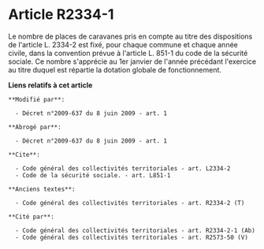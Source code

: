 # Article R2334-1

Le nombre de places de caravanes pris en compte au titre des dispositions de l'article L. 2334-2 est fixé, pour chaque
commune et chaque année civile, dans la convention prévue à l'article L. 851-1 du code de la sécurité sociale. Ce nombre
s'apprécie au 1er janvier de l'année précédant l'exercice au titre duquel est répartie la dotation globale de fonctionnement.

**Liens relatifs à cet article**

	**Modifié par**:

	  - Décret n°2009-637 du 8 juin 2009 - art. 1

	**Abrogé par**:

	  - Décret n°2009-637 du 8 juin 2009 - art. 1

	**Cite**:

	  - Code général des collectivités territoriales - art. L2334-2
	  - Code de la sécurité sociale. - art. L851-1

	**Anciens textes**:

	  - Code général des collectivités territoriales - art. R2334-2 (T)

	**Cité par**:

	  - Code général des collectivités territoriales - art. R2334-2-1 (Ab)
	  - Code général des collectivités territoriales - art. R2573-50 (V)
